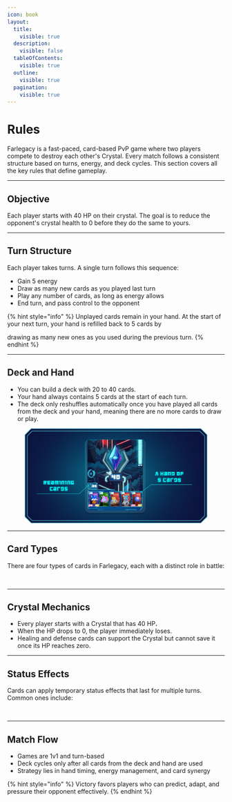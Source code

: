 ```yaml
---
icon: book
layout:
  title:
    visible: true
  description:
    visible: false
  tableOfContents:
    visible: true
  outline:
    visible: true
  pagination:
    visible: true
---
```


# Rules

Farlegacy is a fast-paced, card-based PvP game where two players compete to destroy each other's Crystal. Every match follows a consistent structure based on turns, energy, and deck cycles. This section covers all the key rules that define gameplay.

***

## Objective

Each player starts with 40 HP on their crystal. The goal is to reduce the opponent's crystal health to 0 before they do the same to yours.

***

## Turn Structure

Each player takes turns. A single turn follows this sequence:

* Gain 5 energy
* Draw as many new cards as you played last turn
* Play any number of cards, as long as energy allows
* End turn, and pass control to the opponent

{% hint style="info" %}
Unplayed cards remain in your hand. At the start of your next turn, your hand is refilled back to 5 cards by&#x20;

drawing as many new ones as you used during the previous turn.
{% endhint %}

***

## Deck and Hand

* You can build a deck with 20 to 40 cards.
* Your hand always contains 5 cards at the start of each turn.
* The deck only reshuffles automatically once you have played all cards from the deck and your hand, meaning there are no more cards to draw or play.

<figure><img src="../../.gitbook/assets/Экран.png" alt=""><figcaption></figcaption></figure>

***

## Card Types

There are four types of cards in Farlegacy, each with a distinct role in battle:

<figure><img src="../../.gitbook/assets/Cards (1).png" alt=""><figcaption></figcaption></figure>

***

## Crystal Mechanics

* Every player starts with a Crystal that has 40 H&#x50;**.**
* When the HP drops to 0, the player immediately loses.
* Healing and defense cards can support the Crystal but cannot save it once its HP reaches zero.

***

## Status Effects

Cards can apply temporary status effects that last for multiple turns. Common ones include:

<figure><img src="../../.gitbook/assets/Icon (1).png" alt=""><figcaption></figcaption></figure>

***

## Match Flow

* Games are 1v1 and turn-based
* Deck cycles only after all cards from the deck and hand are used
* Strategy lies in hand timing, energy management, and card synergy

{% hint style="info" %}
Victory favors players who can predict, adapt, and pressure their opponent effectively.
{% endhint %}

